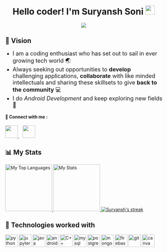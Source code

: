 <div align="center"> 
    <h1>Hello coder! I'm Suryansh Soni 
        <img src="https://raw.githubusercontent.com/MartinHeinz/MartinHeinz/master/wave.gif" height="30px"> 
    </h1> 
    <!-- <p align="center">
        <a href="https://github.com/DenverCoder1/readme-typing-svg"><img src="https://readme-typing-svg.herokuapp.com/?lines=Full-stack%20web%20and%20app%20developer;Self-taught%20Programmer;
        Would%20love%20to%20collaborate!;
        Always%20learning%20new%20stuff&center=true&width=380&height=45"></a>
    </p> -->
    <div> 
        <img src = "https://komarev.com/ghpvc/?username=suryanshsoni120"/>
    </div>
</div>

<h2>
🚀 Vision
</h2>
<div>
    <ul>
        <li style="font-size:18px">
            I am a coding enthusiast who has set out to sail in ever growing tech world 🌏
        </li>
        <li style="font-size:18px">
            Always seeking out opportunities to <b>develop</b> challenging applications, <b>collaborate</b> with like minded intellectuals and sharing these skillsets to give <b>back to the community</b> 💻
        </li>
        <li style="font-size:18px">
            I do <i>Android Development</i> and keep exploring new fields 🔭
        </li>
    </ul>
</div>

<h4>💬 Connect with me : </h4> 
    <a href="https://www.linkedin.com/in/suryansh-soni-8b9a92185/">
        <img height="40" width="40" src="https://cdn-icons-png.flaticon.com/512/174/174857.png"/>
    </a>&nbsp;&nbsp;
<a href="https://www.instagram.com/surisoni10/"><img height="40" width="40" src="https://cdn-icons-png.flaticon.com/512/2111/2111463.png"></a>

<br>
<h2>📊 My Stats</h2>

<a href="https://github.com/suryanshsoni120">
<img height="150" src="https://github-readme-stats.vercel.app/api/top-langs/?username=suryanshsoni120&&hide_title=false&hide_border=true&layout=compact&langs_count=8&exclude_repo=comp426&text_color=fff7ff&icon_color=ffffff&bg_color=151515" alt="My Top Languages" />

<a href="https://github.com/suryanshsoni120">
<img height="150" src="https://github-readme-stats.vercel.app/api?username=suryanshsoni120&hide_title=false&hide_border=true&show_icons=true&include_all_commits=true&count_private=true&line_height=21&text_color=fff7ff&icon_color=ffffff&bg_color=151515" alt="My Stats" />
</a>

<a href="https://github.com/suryanshsoni120">
    <img title="🔥 Get streak stats for your profile at git.io/streak-stats" alt="Suryansh's streak" src="https://github-readme-streak-stats.herokuapp.com/?user=suryanshsoni120&theme=neon-dark&hide_border=true"/>
</a>

<h2>🧩 Technologies worked with</h2>
<p align="left">
  <img src="https://www.vectorlogo.zone/logos/python/python-icon.svg" alt="python" width="40" height="40" title="Python3"/>
  <img src="https://www.vectorlogo.zone/logos/jupyter/jupyter-icon.svg" alt="jupyter" width="40" height="40" title="Jupyter"/>
  <img src="https://www.vectorlogo.zone/logos/java/java-icon.svg" alt="java" width="40" height="40" title="Java"/>
  <img src="https://www.vectorlogo.zone/logos/android/android-tile.svg" alt="android" width="40" height="40" title="Android"/>
  <img src="https://raw.githubusercontent.com/isocpp/logos/master/cpp_logo.png" alt="C++" width="40" height="40" title="C++"/>

  <img src="https://www.vectorlogo.zone/logos/mysql/mysql-icon.svg" alt="mysql" width="40" height="40" title="MySQL"/>  
  <img src="https://www.vectorlogo.zone/logos/postgresql/postgresql-icon.svg" alt="postgresql" width="40" height="40" title="PostgreSQL"/>
  <img src="https://www.vectorlogo.zone/logos/mongodb/mongodb-icon.svg" alt="mongodb" width="40" height="40" title="MongoDB"/>
  <img src="https://www.vectorlogo.zone/logos/firebase/firebase-icon.svg" alt="firebase" width="40" height="40" title="Firebase"/>

  <img src="https://www.vectorlogo.zone/logos/git-scm/git-scm-icon.svg" alt="git" width="40" height="40" title="Git"/>
    
 <img src="https://www.vectorlogo.zone/logos/canva/canva-icon.svg" alt="canva" width="40" height="40" title="canva"/>
 
</p>
